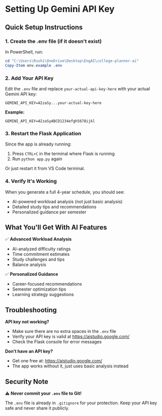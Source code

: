 # Setting Up Gemini API Key

## Quick Setup Instructions

### 1. Create the .env file (if it doesn't exist)

In PowerShell, run:
```powershell
cd "C:\Users\Rushi\OneDrive\Desktop\EngAI\college-planner-ai"
Copy-Item env.example .env
```

### 2. Add Your API Key

Edit the `.env` file and replace `your-actual-api-key-here` with your actual Gemini API key:

```
GEMINI_API_KEY=AIzaSy...your-actual-key-here
```

**Example:**
```
GEMINI_API_KEY=AIzaSyABCD1234efgh5678ijkl
```

### 3. Restart the Flask Application

Since the app is already running:
1. Press `CTRL+C` in the terminal where Flask is running
2. Run `python app.py` again

Or just restart it from VS Code terminal.

### 4. Verify It's Working

When you generate a full 4-year schedule, you should see:
- AI-powered workload analysis (not just basic analysis)
- Detailed study tips and recommendations
- Personalized guidance per semester

## What You'll Get With AI Features

✅ **Advanced Workload Analysis**
- AI-analyzed difficulty ratings
- Time commitment estimates
- Study challenges and tips
- Balance analysis

✅ **Personalized Guidance**
- Career-focused recommendations
- Semester optimization tips
- Learning strategy suggestions

## Troubleshooting

**API key not working?**
- Make sure there are no extra spaces in the `.env` file
- Verify your API key is valid at https://aistudio.google.com/
- Check the Flask console for error messages

**Don't have an API key?**
- Get one free at: https://aistudio.google.com/
- The app works without it, just uses basic analysis instead

## Security Note

⚠️ **Never commit your `.env` file to Git!**

The `.env` file is already in `.gitignore` for your protection. Keep your API key safe and never share it publicly.


